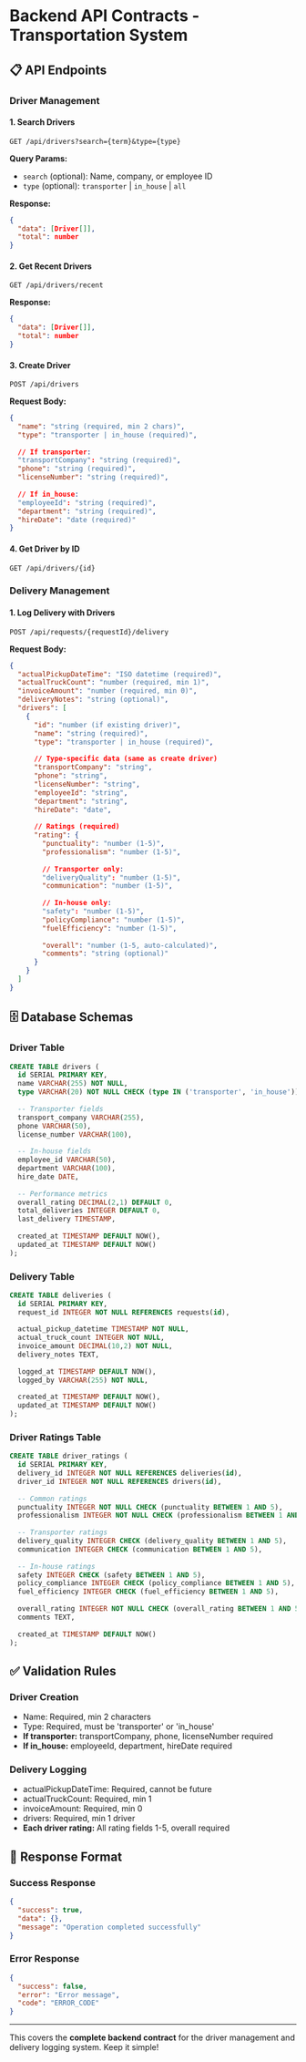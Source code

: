 # Backend API Contracts - Transportation System

## 📋 **API Endpoints**

### **Driver Management**

#### 1. Search Drivers
```
GET /api/drivers?search={term}&type={type}
```
**Query Params:**
- `search` (optional): Name, company, or employee ID
- `type` (optional): `transporter` | `in_house` | `all`

**Response:**
```json
{
  "data": [Driver[]],
  "total": number
}
```

#### 2. Get Recent Drivers
```
GET /api/drivers/recent
```
**Response:**
```json
{
  "data": [Driver[]],
  "total": number
}
```

#### 3. Create Driver
```
POST /api/drivers
```
**Request Body:**
```json
{
  "name": "string (required, min 2 chars)",
  "type": "transporter | in_house (required)",
  
  // If transporter:
  "transportCompany": "string (required)",
  "phone": "string (required)",
  "licenseNumber": "string (required)",
  
  // If in_house:
  "employeeId": "string (required)",
  "department": "string (required)",
  "hireDate": "date (required)"
}
```

#### 4. Get Driver by ID
```
GET /api/drivers/{id}
```

### **Delivery Management**

#### 1. Log Delivery with Drivers
```
POST /api/requests/{requestId}/delivery
```
**Request Body:**
```json
{
  "actualPickupDateTime": "ISO datetime (required)",
  "actualTruckCount": "number (required, min 1)",
  "invoiceAmount": "number (required, min 0)",
  "deliveryNotes": "string (optional)",
  "drivers": [
    {
      "id": "number (if existing driver)",
      "name": "string (required)",
      "type": "transporter | in_house (required)",
      
      // Type-specific data (same as create driver)
      "transportCompany": "string",
      "phone": "string", 
      "licenseNumber": "string",
      "employeeId": "string",
      "department": "string",
      "hireDate": "date",
      
      // Ratings (required)
      "rating": {
        "punctuality": "number (1-5)",
        "professionalism": "number (1-5)",
        
        // Transporter only:
        "deliveryQuality": "number (1-5)",
        "communication": "number (1-5)",
        
        // In-house only:
        "safety": "number (1-5)",
        "policyCompliance": "number (1-5)", 
        "fuelEfficiency": "number (1-5)",
        
        "overall": "number (1-5, auto-calculated)",
        "comments": "string (optional)"
      }
    }
  ]
}
```

## 🗄️ **Database Schemas**

### **Driver Table**
```sql
CREATE TABLE drivers (
  id SERIAL PRIMARY KEY,
  name VARCHAR(255) NOT NULL,
  type VARCHAR(20) NOT NULL CHECK (type IN ('transporter', 'in_house')),
  
  -- Transporter fields
  transport_company VARCHAR(255),
  phone VARCHAR(50),
  license_number VARCHAR(100),
  
  -- In-house fields  
  employee_id VARCHAR(50),
  department VARCHAR(100),
  hire_date DATE,
  
  -- Performance metrics
  overall_rating DECIMAL(2,1) DEFAULT 0,
  total_deliveries INTEGER DEFAULT 0,
  last_delivery TIMESTAMP,
  
  created_at TIMESTAMP DEFAULT NOW(),
  updated_at TIMESTAMP DEFAULT NOW()
);
```

### **Delivery Table**
```sql
CREATE TABLE deliveries (
  id SERIAL PRIMARY KEY,
  request_id INTEGER NOT NULL REFERENCES requests(id),
  
  actual_pickup_datetime TIMESTAMP NOT NULL,
  actual_truck_count INTEGER NOT NULL,
  invoice_amount DECIMAL(10,2) NOT NULL,
  delivery_notes TEXT,
  
  logged_at TIMESTAMP DEFAULT NOW(),
  logged_by VARCHAR(255) NOT NULL,
  
  created_at TIMESTAMP DEFAULT NOW(),
  updated_at TIMESTAMP DEFAULT NOW()
);
```

### **Driver Ratings Table**
```sql
CREATE TABLE driver_ratings (
  id SERIAL PRIMARY KEY,
  delivery_id INTEGER NOT NULL REFERENCES deliveries(id),
  driver_id INTEGER NOT NULL REFERENCES drivers(id),
  
  -- Common ratings
  punctuality INTEGER NOT NULL CHECK (punctuality BETWEEN 1 AND 5),
  professionalism INTEGER NOT NULL CHECK (professionalism BETWEEN 1 AND 5),
  
  -- Transporter ratings
  delivery_quality INTEGER CHECK (delivery_quality BETWEEN 1 AND 5),
  communication INTEGER CHECK (communication BETWEEN 1 AND 5),
  
  -- In-house ratings  
  safety INTEGER CHECK (safety BETWEEN 1 AND 5),
  policy_compliance INTEGER CHECK (policy_compliance BETWEEN 1 AND 5),
  fuel_efficiency INTEGER CHECK (fuel_efficiency BETWEEN 1 AND 5),
  
  overall_rating INTEGER NOT NULL CHECK (overall_rating BETWEEN 1 AND 5),
  comments TEXT,
  
  created_at TIMESTAMP DEFAULT NOW()
);
```

## ✅ **Validation Rules**

### **Driver Creation**
- Name: Required, min 2 characters
- Type: Required, must be 'transporter' or 'in_house'
- **If transporter:** transportCompany, phone, licenseNumber required
- **If in_house:** employeeId, department, hireDate required

### **Delivery Logging**
- actualPickupDateTime: Required, cannot be future
- actualTruckCount: Required, min 1
- invoiceAmount: Required, min 0
- drivers: Required, min 1 driver
- **Each driver rating:** All rating fields 1-5, overall required

## 🔄 **Response Format**

### **Success Response**
```json
{
  "success": true,
  "data": {},
  "message": "Operation completed successfully"
}
```

### **Error Response**
```json
{
  "success": false,
  "error": "Error message",
  "code": "ERROR_CODE"
}
```

---

This covers the **complete backend contract** for the driver management and delivery logging system. Keep it simple!